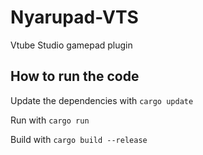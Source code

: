 # Nyarupad-VTS
Vtube Studio gamepad plugin

## How to run the code

Update the dependencies with `cargo update`

Run with `cargo run`

Build with `cargo build --release`
